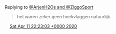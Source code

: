 Replying to [@ArjenH2Os and @ZiggoSport](https://twitter.com/ArjenH2Os/status/1249063143604727813)

> het waren zeker geen hoekvlaggen natuurlijk\.

<img src="../../media/tweet.ico" width="12" /> [Sat Apr 11 22:23:03 +0000 2020](https://twitter.com/DromerDenker/status/1249100677206294528)